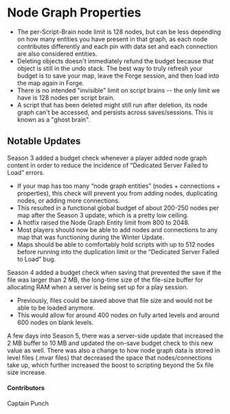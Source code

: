 # Node Graph Properties

* The per-Script-Brain node limit is 128 nodes, but can be less depending on how many entities you have present in that graph, as each node contributes differently and each pin with data set and each connection are also considered entities.
* Deleting objects doesn't immediately refund the budget because that object is still in the undo stack. The best way to truly refresh your budget is to save your map, leave the Forge session, and then load into the map again in Forge.
* There is no intended "invisible" limit on script brains -- the only limit we have is 128 nodes per script brain.
* A script that has been deleted might still run after deletion, its node graph can't be accessed, and persists across saves/sessions. This is known as a "ghost brain".

## Notable Updates

Season 3 added a budget check whenever a player added node graph content in order to reduce the incidence of “Dedicated Server Failed to Load” errors.

* If your map has too many “node graph entities” (nodes + connections + properties), this check will prevent you from adding nodes, duplicating nodes, or adding more connections.
* This resulted in a functional global budget of about 200-250 nodes per map after the Season 3 update, which is a pretty low ceiling.
* A hotfix raised the Node Graph Entity limit from 800 to 2048.
* Most players should now be able to add nodes and connections to any map that was functioning during the Winter Update.
* Maps should be able to comfortably hold scripts with up to 512 nodes before running into the duplication limit or the “Dedicated Server Failed to Load” bug.

Season 4 added a budget check when saving that prevented the save if the file was larger than 2 MB, the long-time size of the file-size buffer for allocating RAM when a server is being set up for a play session.&#x20;

* Previously, files could be saved above that file size and would not be able to be loaded anymore.&#x20;
* This would allow for around 400 nodes on fully arted levels and around 600 nodes on blank levels.

A few days into Season 5, there was a server-side update that increased the 2 MB buffer to 10 MB and updated the on-save budget check to this new value as well. There was also a change to how node graph data is stored in level files (.mvar files) that decreased the space that nodes/connections take up, which further increased the boost to scripting beyond the 5x file size increase.

#### Contributors

Captain Punch
